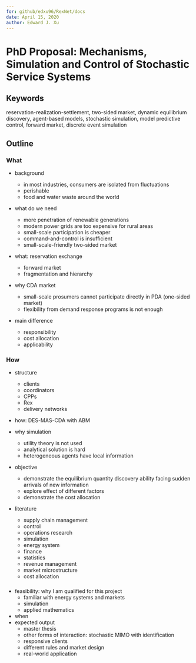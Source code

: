 ```yaml
---
for: github/edxu96/RexNet/docs
date: April 15, 2020
author: Edward J. Xu
---
```


# PhD Proposal: Mechanisms, Simulation and Control of Stochastic Service Systems

## Keywords

reservation-realization-settlement, two-sided market, dynamic equilibrium discovery, agent-based models, stochastic simulation, model predictive control, forward market, discrete event simulation

## Outline

### What

- background
	* in most industries, consumers are isolated from fluctuations
	* perishable
	* food and water waste around the world
- what do we need
  * more penetration of renewable generations
  * modern power grids are too expensive for rural areas
  * small-scale participation is cheaper
  * command-and-control is insufficient
  * small-scale-friendly two-sided market
- what: reservation exchange
  * forward market
  * fragmentation and hierarchy

- why CDA market
  * small-scale prosumers cannot participate directly in PDA (one-sided market)
  * flexibility from demand response programs is not enough
- main difference
  * responsibility
  * cost allocation
  * applicability

### How

- structure
	* clients
	* coordinators
	* CPPs
	* Rex
	* delivery networks

- how: DES-MAS-CDA with ABM

- why simulation
  * utility theory is not used
  * analytical solution is hard
  * heterogeneous agents have local information
- objective
  * demonstrate the equilibrium quantity discovery ability facing sudden arrivals of new information
  * explore effect of different factors
  * demonstrate the cost allocation

- literature
  * supply chain management
  * control
  * operations research
  * simulation
  * energy system
  * finance
  * statistics
  * revenue management
  * market microstructure
  * cost allocation

###

- feasibility: why I am qualified for this project
  * familiar with energy systems and markets
  * simulation
  * applied mathematics
- when
- expected output
  * master thesis
  * other forms of interaction: stochastic MIMO with identification
  * responsive clients
  * different rules and market design
  * real-world application
